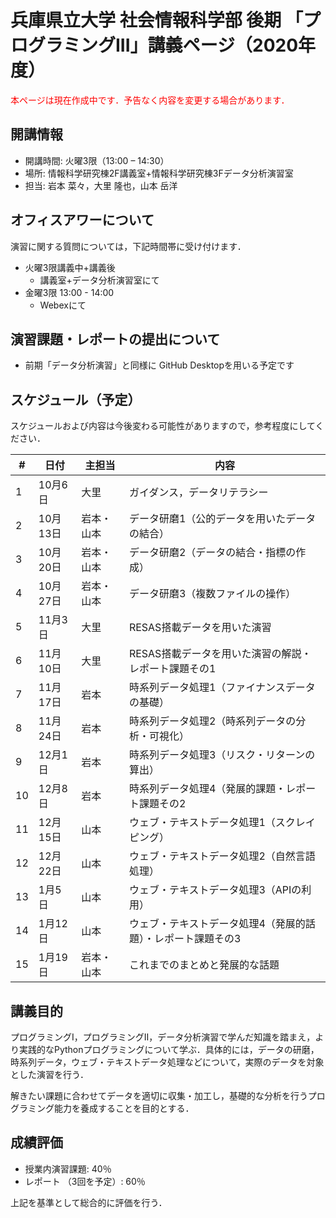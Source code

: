 # 兵庫県立大学 社会情報科学部 後期 「プログラミングIII」講義ページ（2020年度）

<span style="color:red;">本ページは現在作成中です．予告なく内容を変更する場合があります．</span>

## 開講情報
- 開講時間: 火曜3限（13:00 – 14:30）
- 場所: 情報科学研究棟2F講義室+情報科学研究棟3Fデータ分析演習室
- 担当: 岩本 菜々，大里 隆也，⼭本 岳洋

## オフィスアワーについて
演習に関する質問については，下記時間帯に受け付けます．
- 火曜3限講義中+講義後
  - 講義室+データ分析演習室にて
- 金曜3限 13:00 - 14:00
  - Webexにて

## 演習課題・レポートの提出について
- 前期「データ分析演習」と同様に GitHub Desktopを用いる予定です

## スケジュール（予定）

スケジュールおよび内容は今後変わる可能性がありますので，参考程度にしてください．


| #   | 日付     | 主担当     | 内容                                                         |
| --- | -------- | ---------- | ------------------------------------------------------------ |
| 1   | 10月6日  | 大里       | ガイダンス，データリテラシー                                 |
| 2   | 10月13日 | 岩本・山本 | データ研磨1（公的データを用いたデータの結合）                |
| 3   | 10月20日 | 岩本・山本 | データ研磨2（データの結合・指標の作成）                      |
| 4   | 10月27日 | 岩本・山本 | データ研磨3（複数ファイルの操作）                            |
| 5   | 11月3日  | 大里       | RESAS搭載データを用いた演習                                  |
| 6   | 11月10日 | 大里       | RESAS搭載データを用いた演習の解説・レポート課題その1         |
| 7   | 11月17日 | 岩本       | 時系列データ処理1（ファイナンスデータの基礎）                |
| 8   | 11月24日 | 岩本       | 時系列データ処理2（時系列データの分析・可視化）              |
| 9   | 12月1日  | 岩本       | 時系列データ処理3（リスク・リターンの算出）                  |
| 10  | 12月8日  | 岩本       | 時系列データ処理4（発展的課題・レポート課題その2             |
| 11  | 12月15日 | 山本       | ウェブ・テキストデータ処理1（スクレイピング）                |
| 12  | 12月22日 | 山本       | ウェブ・テキストデータ処理2（自然言語処理）                  |
| 13  | 1月5日   | 山本       | ウェブ・テキストデータ処理3（APIの利用）                     |
| 14  | 1月12日  | 山本       | ウェブ・テキストデータ処理4（発展的話題）・レポート課題その3 |
| 15  | 1月19日  | 岩本・山本 | これまでのまとめと発展的な話題                               |

## 講義目的
プログラミングI，プログラミングII，データ分析演習で学んだ知識を踏まえ，より実践的なPythonプログラミングについて学ぶ．具体的には，データの研磨，時系列データ，ウェブ・テキストデータ処理などについて，実際のデータを対象とした演習を行う．

解きたい課題に合わせてデータを適切に収集・加工し，基礎的な分析を行うプログラミング能力を養成することを目的とする．


## 成績評価
- 授業内演習課題: 40％
- レポート （3回を予定）: 60％

上記を基準として総合的に評価を⾏う．
